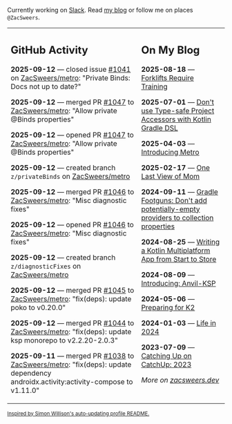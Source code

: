 Currently working on [Slack](https://slack.com/). Read [my blog](https://zacsweers.dev/) or follow me on places `@ZacSweers`.

<table><tr><td valign="top" width="60%">

## GitHub Activity
<!-- githubActivity starts -->
**2025-09-12** — closed issue [#1041](https://github.com/ZacSweers/metro/issues/1041) on [ZacSweers/metro](https://github.com/ZacSweers/metro): "Private Binds: Docs not up to date?"

**2025-09-12** — merged PR [#1047](https://github.com/ZacSweers/metro/pull/1047) to [ZacSweers/metro](https://github.com/ZacSweers/metro): "Allow private @Binds properties"

**2025-09-12** — opened PR [#1047](https://github.com/ZacSweers/metro/pull/1047) to [ZacSweers/metro](https://github.com/ZacSweers/metro): "Allow private @Binds properties"

**2025-09-12** — created branch `z/privateBinds` on [ZacSweers/metro](https://github.com/ZacSweers/metro)

**2025-09-12** — merged PR [#1046](https://github.com/ZacSweers/metro/pull/1046) to [ZacSweers/metro](https://github.com/ZacSweers/metro): "Misc diagnostic fixes"

**2025-09-12** — opened PR [#1046](https://github.com/ZacSweers/metro/pull/1046) to [ZacSweers/metro](https://github.com/ZacSweers/metro): "Misc diagnostic fixes"

**2025-09-12** — created branch `z/diagnosticFixes` on [ZacSweers/metro](https://github.com/ZacSweers/metro)

**2025-09-12** — merged PR [#1045](https://github.com/ZacSweers/metro/pull/1045) to [ZacSweers/metro](https://github.com/ZacSweers/metro): "fix(deps): update poko to v0.20.0"

**2025-09-12** — merged PR [#1044](https://github.com/ZacSweers/metro/pull/1044) to [ZacSweers/metro](https://github.com/ZacSweers/metro): "fix(deps): update ksp monorepo to v2.2.20-2.0.3"

**2025-09-11** — merged PR [#1038](https://github.com/ZacSweers/metro/pull/1038) to [ZacSweers/metro](https://github.com/ZacSweers/metro): "fix(deps): update dependency androidx.activity:activity-compose to v1.11.0"
<!-- githubActivity ends -->
</td><td valign="top" width="40%">

## On My Blog
<!-- blog starts -->
**2025-08-18** — [Forklifts Require Training](https://www.zacsweers.dev/forklifts-require-training/)

**2025-07-01** — [Don't use Type-safe Project Accessors with Kotlin Gradle DSL](https://www.zacsweers.dev/dont-use-type-safe-project-accessors-with-kotlin-gradle-dsl/)

**2025-04-03** — [Introducing Metro](https://www.zacsweers.dev/introducing-metro/)

**2025-02-17** — [One Last View of Mom](https://www.zacsweers.dev/one-last-view-of-mom/)

**2024-09-11** — [Gradle Footguns: Don't add potentially-empty providers to collection properties](https://www.zacsweers.dev/gradle-footgun-adding-empty-providers-to-collection-properties/)

**2024-08-25** — [Writing a Kotlin Multiplatform App from Start to Store](https://www.zacsweers.dev/writing-a-kotlin-multiplatform-app-from-start-to-store/)

**2024-08-09** — [Introducing: Anvil-KSP](https://www.zacsweers.dev/introducing-anvil-ksp/)

**2024-05-06** — [Preparing for K2](https://www.zacsweers.dev/preparing-for-k2/)

**2024-01-03** — [Life in 2024](https://www.zacsweers.dev/life-in-2024/)

**2023-07-09** — [Catching Up on CatchUp: 2023](https://www.zacsweers.dev/catching-up-on-catchup-2023/)
<!-- blog ends -->
_More on [zacsweers.dev](https://zacsweers.dev/)_
</td></tr></table>

<sub><a href="https://simonwillison.net/2020/Jul/10/self-updating-profile-readme/">Inspired by Simon Willison's auto-updating profile README.</a></sub>